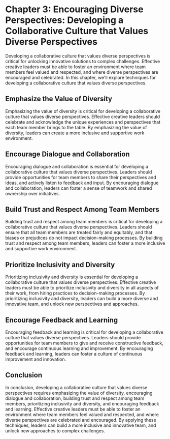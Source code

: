 Chapter 3: Encouraging Diverse Perspectives: Developing a Collaborative Culture that Values Diverse Perspectives
================================================================================================================

Developing a collaborative culture that values diverse perspectives is critical for unlocking innovative solutions to complex challenges. Effective creative leaders must be able to foster an environment where team members feel valued and respected, and where diverse perspectives are encouraged and celebrated. In this chapter, we'll explore techniques for developing a collaborative culture that values diverse perspectives.

Emphasize the Value of Diversity
--------------------------------

Emphasizing the value of diversity is critical for developing a collaborative culture that values diverse perspectives. Effective creative leaders should celebrate and acknowledge the unique experiences and perspectives that each team member brings to the table. By emphasizing the value of diversity, leaders can create a more inclusive and supportive work environment.

Encourage Dialogue and Collaboration
------------------------------------

Encouraging dialogue and collaboration is essential for developing a collaborative culture that values diverse perspectives. Leaders should provide opportunities for team members to share their perspectives and ideas, and actively listen to feedback and input. By encouraging dialogue and collaboration, leaders can foster a sense of teamwork and shared ownership over initiatives.

Build Trust and Respect Among Team Members
------------------------------------------

Building trust and respect among team members is critical for developing a collaborative culture that values diverse perspectives. Leaders should ensure that all team members are treated fairly and equitably, and that biases or prejudices do not impact decision-making processes. By building trust and respect among team members, leaders can foster a more inclusive and supportive work environment.

Prioritize Inclusivity and Diversity
------------------------------------

Prioritizing inclusivity and diversity is essential for developing a collaborative culture that values diverse perspectives. Effective creative leaders must be able to prioritize inclusivity and diversity in all aspects of their work, from hiring practices to decision-making processes. By prioritizing inclusivity and diversity, leaders can build a more diverse and innovative team, and unlock new perspectives and approaches.

Encourage Feedback and Learning
-------------------------------

Encouraging feedback and learning is critical for developing a collaborative culture that values diverse perspectives. Leaders should provide opportunities for team members to give and receive constructive feedback, and encourage continuous learning and improvement. By encouraging feedback and learning, leaders can foster a culture of continuous improvement and innovation.

Conclusion
----------

In conclusion, developing a collaborative culture that values diverse perspectives requires emphasizing the value of diversity, encouraging dialogue and collaboration, building trust and respect among team members, prioritizing inclusivity and diversity, and encouraging feedback and learning. Effective creative leaders must be able to foster an environment where team members feel valued and respected, and where diverse perspectives are celebrated and encouraged. By applying these techniques, leaders can build a more inclusive and innovative team, and unlock new approaches to complex challenges.

